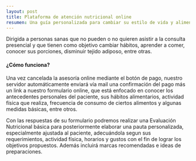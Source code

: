 ```yaml
---
layout: post
title: Plataforma de atención nutricional online 
resumen: Una guía personalizada para cambiar su estilo de vida y alimentación, desde su casa, vía web.
---
```


Dirigida a personas sanas que no pueden o no quieren asistir a la consulta presencial y que tienen como objetivo cambiar hábitos, aprender a comer, conocer sus porciones, disminuir tejido adiposo, entre otras.

#### ¿Cómo funciona?

Una vez cancelada la asesoría online mediante el botón de pago, nuestro servidor automáticamente enviará vía mail una confirmación del pago más un link a nuestro formulario online, que está enfocado en conocer los antecedentes personales del paciente, sus hábitos alimentarios, actividad física que realiza, frecuencia de consumo de ciertos alimentos y algunas medidas básicas, entre otros.

Con las respuestas de su formulario podremos realizar una Evaluación Nutricional básica para posteriormente elaborar una pauta personalizada, especialmente ajustada al paciente, adecuándola segun sus requerimientos, actividad física, horarios y gustos con el fin de lograr los objetivos propuestos. Además incluirá marcas recomendadas e ideas de preparaciones.
